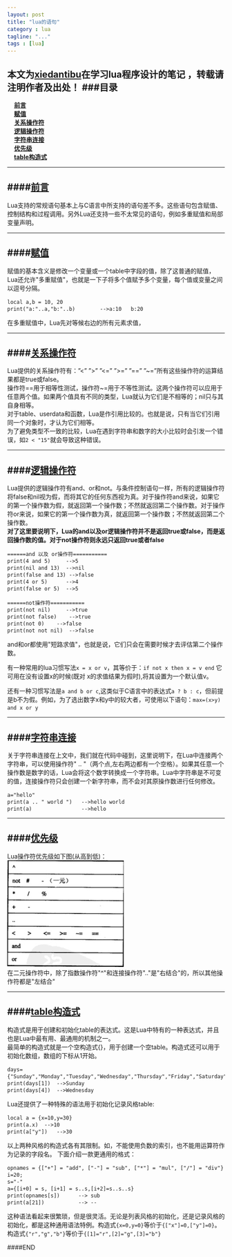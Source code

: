 ```yaml
---
layout: post
title: "lua的语句"
category : lua
tagline: "..."
tags : [lua]
---
```

 本文为[xiedantibu](http://blog.xulingmin.com/)在学习lua程序设计的笔记
，转载请注明作者及出处！ 
###目录
 ----
 <a id='top' name='top'></a>
 &nbsp;&nbsp;&nbsp;&nbsp;[**前言**](#perface)    
 &nbsp;&nbsp;&nbsp;&nbsp;[**赋值**](#assignment)   
 &nbsp;&nbsp;&nbsp;&nbsp;[**关系操作符**](#relationalOperator)   
 &nbsp;&nbsp;&nbsp;&nbsp;[**逻辑操作符**](#logicalOperator)   
 &nbsp;&nbsp;&nbsp;&nbsp;[**字符串连接**](#stringConnection)  
 &nbsp;&nbsp;&nbsp;&nbsp;[**优先级**](#priority)   
 &nbsp;&nbsp;&nbsp;&nbsp;[**table构造式**](#tableConstructor)   
 
 
 --- 
<a id='perface' name='perface'> </a>
####[前言](#top)
---
Lua支持的常规语句基本上与C语言中所支持的语句差不多。这些语句包含赋值、控制结构和过程调用。另外Lua还支持一些不太常见的语句，例如多重赋值和局部变量声明。

 --- 
<a id='assignment' name='assignment'> </a>
####[赋值](#top)
---
赋值的基本含义是修改一个变量或一个table中字段的值，除了这普通的赋值，Lua还允许"多重赋值"，也就是一下子将多个值赋予多个变量，每个值或变量之间以逗号分隔。

	local a,b = 10, 20
	print("a:"..a,"b:"..b)        -->a:10	b:20
在多重赋值中，Lua先对等候右边的所有元素求值，
	
 --- 
<a id='relationalOperator' name='relationalOperator'> </a>
####[关系操作符](#top)
---

Lua提供的关系操作符有：”<” ”>” ”<=” ”>=” ”==” ”~=”所有这些操作符的运算结果都是true或false。  
操作符==用于相等性测试，操作符~=用于不等性测试。这两个操作符可以应用于任意两个值。如果两个值具有不同的类型，Lua就认为它们是不相等的；nil只与其自身相等。  
对于table、userdata和函数，Lua是作引用比较的。也就是说，只有当它们引用同一个对象时，才认为它们相等。  
为了避免类型不一致的比较，Lua在遇到字符串和数字的大小比较时会引发一个错误，如`2 < "15"`就会导致这种错误。  

 --- 
<a id='logicalOperator' name='logicalOperator'> </a>
####[逻辑操作符](#top)
---
Lua提供的逻辑操作符有and、or和not。与条件控制语句一样，所有的逻辑操作符将false和nil视为假，而将其它的任何东西视为真。对于操作符and来说，如果它的第一个操作数为假，就返回第一个操作数；不然就返回第二个操作数。对于操作符or来说，如果它的第一个操作数为真，就返回第一个操作数；不然就返回第二个操作数。  
**对了这里要说明下，Lua的and以及or逻辑操作符并不是返回true或false，而是返回操作数的值。对于not操作符则永远只返回true或者false**

    ======and 以及 or操作符===========
	print(4 and 5)     -->5
	print(nil and 13)  -->nil
	print(false and 13) -->false
	print(4 or 5)      -->4
	print(false or 5)  -->5
	
	======not操作符===========
	print(not nil)     -->true
	print(not false)	-->true
	print(not 0)	-->false
	print(not not nil)	-->false

and和or都使用"短路求值"，也就是说，它们只会在需要时候才去评估第二个操作数。   

有一种常用的lua习惯写法`x = x or v`，其等价于：`if not x then x = v end` 它可用在没有设置x的时候(既对
x的求值结果为假时),将其设置为一个默认值v。   

还有一种习惯写法是`a and b or c`,这类似于C语言中的表达式`a ? b : c`，但前提是b不为假。例如，为了选出数字x和y中的较大者，可使用以下语句：`max=(x>y) and x or y`

 --- 
<a id='stringConnection' name='stringConnection'> </a>
####[字符串连接](#top)
---
关于字符串连接在上文中，我们就在代码中碰到，这里说明下，在Lua中连接两个字符串，可以使用操作符" .. "（两个点,左右两边都有一个空格）。如果其任意一个操作数是数字的话，Lua会将这个数字转换成一个字符串。Lua中字符串是不可变的值，连接操作符只会创建一个新字符串，而不会对其原操作数进行任何修改。
	
	a="hello"
	print(a .. " world ")   -->hello world
	print(a)				-->hello
	
 --- 
<a id='priority' name='priority'> </a>
####[优先级](#top)
---
Lua操作符优先级如下图(从高到低)：   
![image](/assets/priority.png)  
在二元操作符中，除了指数操作符"^"和连接操作符".."是"右结合"的，所以其他操作符都是"左结合"  

 --- 
<a id='tableConstructor' name='tableConstructor'> </a>
####[table构造式](#top)
---
构造式是用于创建和初始化table的表达式。这是Lua中特有的一种表达式，并且也是Lua中最有用、最通用的机制之一。  
最简单的构造式就是一个空构造式{}，用于创建一个空table。构造式还可以用于初始化数组，数组的下标从1开始。

	days={"Sunday","Monday","Tuesday","Wednesday","Thursday","Friday","Saturday"}
	print(days[1])  -->Sunday
	print(days[4])	-->Wednesday
	
Lua还提供了一种特殊的语法用于初始化记录风格table:

	local a = {x=10,y=30}
	print(a.x)	-->10
	print(a["y"])	-->30
以上两种风格的构造式各有其限制。如，不能使用负数的索引，也不能用运算符作为记录的字段名。  下面介绍一款更通用的格式：  

	opnames = {["+"] = "add", ["-"] = "sub", ["*"] = "mul", ["/"] = "div"}
	i=20;
	s="-"
	a={[i+0] = s, [i+1] = s..s,[i+2]=s..s..s}
	print(opnames[s])      --> sub
	print(a[21])		   --> --
这种语法看起来很繁琐，但是很灵活。无论是列表风格的初始化，还是记录风格的初始化，都是这种通用语法特例。构造式`{x=0,y=0}`等价于`{["x"]=0,["y"]=0}`。构造式`{"r","g","b"}`等价于`{[1]="r",[2]="g",[3]="b"}`

####END